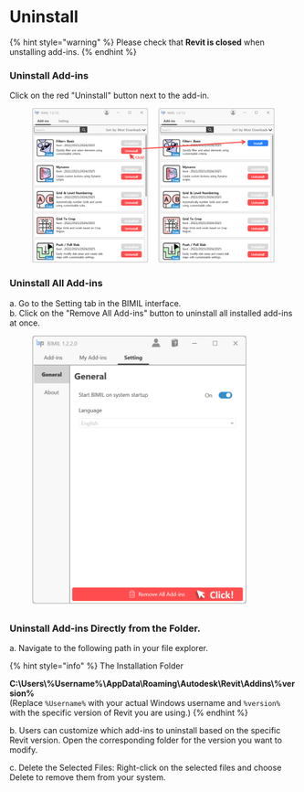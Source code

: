 # Uninstall

{% hint style="warning" %}
Please check that **Revit is closed** when unstalling add-ins.
{% endhint %}

### **Uninstall Add-ins**

Click on the red "Uninstall" button next to the add-in.

<figure><img src="../.gitbook/assets/image (5) (1) (1).png" alt="" width="563"><figcaption></figcaption></figure>

### **Uninstall All Add-ins**

a. Go to the Setting tab in the BIMIL interface. \
b. Click on the "Remove All Add-ins" button to uninstall all installed add-ins at once.

<figure><img src="../.gitbook/assets/Remove.png" alt="" width="375"><figcaption></figcaption></figure>

### **Uninstall Add-ins Directly from the Folder.**

a. Navigate to the following path in your file explorer.

{% hint style="info" %}
The Installation Folder

**C:\Users\\%Username%\AppData\Roaming\Autodesk\Revit\Addins\\%version%**\
(Replace `%Username%` with your actual Windows username and `%version%` with the specific version of Revit you are using.)
{% endhint %}

b. Users can customize which add-ins to uninstall based on the specific Revit version. Open the corresponding folder for the version you want to modify.

c. Delete the Selected Files: Right-click on the selected files and choose Delete to remove them from your system.

